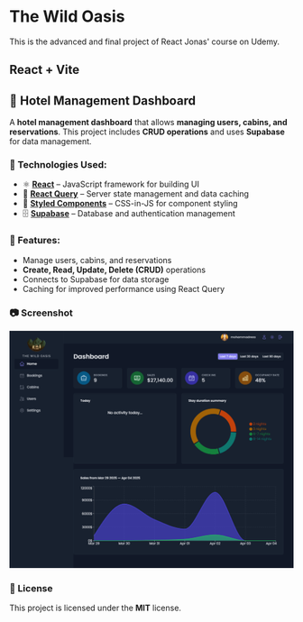 # The Wild Oasis

This is the advanced and final project of React Jonas' course on Udemy.

## React + Vite

## 🏨 Hotel Management Dashboard

A **hotel management dashboard** that allows **managing users, cabins, and reservations**. This project includes **CRUD operations** and uses **Supabase** for data management.

### 🚀 Technologies Used:

- ⚛ [**React**](https://react.dev/) – JavaScript framework for building UI
- 🔄 [**React Query**](https://tanstack.com/query/latest) – Server state management and data caching
- 💅 [**Styled Components**](https://styled-components.com/) – CSS-in-JS for component styling
- 🗄 [**Supabase**](https://supabase.com/) – Database and authentication management

### 📌 Features:

- Manage users, cabins, and reservations
- **Create, Read, Update, Delete (CRUD)** operations
- Connects to Supabase for data storage
- Caching for improved performance using React Query

### 📷 Screenshot

![Dashboard Screenshot](./screenshot.png)

### 🐝 License

This project is licensed under the **MIT** license.
